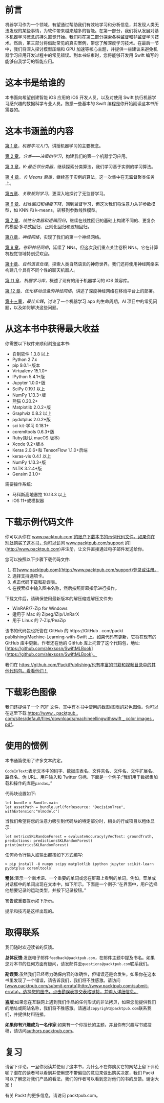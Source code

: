 

# 前言

机器学习作为一个领域，有望通过帮助我们有效地学习和分析信息，并发现人类无法发现的某些事情，为软件带来越来越多的智能。在第一部分，我们将从发展对基本机器学习概念的持久直觉开始。我们将在第二部分探索各种监督和非监督学习技术。然后，第三部分将借助常见的真实案例，带您了解深度学习技术。在最后一节中，我们将深入探讨模型压缩和 GPU 加速等核心主题，并提供一些建议来避免机器学习应用开发过程中的常见错误。到本书结束时，您将能够开发用 Swift 编写的能够自我学习的智能应用。



# 这本书是给谁的

本书面向希望创建智能 iOS 应用的 iOS 开发人员，以及对使用 Swift 执行机器学习感兴趣的数据科学专业人员。熟悉一些基本的 Swift 编程是你开始阅读这本书所需要的。



# 这本书涵盖的内容

[第 1 章](71afcfb5-3c3b-4d79-9eb8-e6b759dbb2ff.xhtml)，*机器学习入门*，讲授机器学习的主要概念。

[第 2 章](2f4c5bb2-49fc-4467-9e73-4c85ca2ad760.xhtml)，*分类——决策树学习*，构建我们的第一个机器学习应用。

[第 3 章](2b7ead7c-0a64-4ab2-af65-8607707cf7c2.xhtml)，*K-最近邻分类器*，继续探索分类算法，我们学习基于实例的学习算法。

[第 4 章](77d34cdb-fa68-42f9-a36c-7ef985bc146e.xhtml)， *K-Means 聚类*，继续基于实例的算法，这一次集中在无监督聚类任务上。

[第五章](848b7d83-6d0a-46d3-a9b5-18caf49b4c74.xhtml)、*关联规则学习*，更深入地探讨了无监督学习。

[第 6 章](734779ff-f5d8-4ef7-aeec-7cd14e652148.xhtml)、*线性回归和梯度下降*，回到监督学习，但这次我们将注意力从非参数模型，如 KNN 和 k-means，转移到参数线性模型。

[第 7 章](008b17c3-cc77-41b8-b879-3dc0456af2cb.xhtml)、*线性分类器和逻辑回归*，继续在线性回归的基础上构建不同的、更复杂的模型:多项式回归、正则化回归和逻辑回归。

[第八章](a5943c57-1b1e-498b-b746-01f936778ca0.xhtml)，*神经网络*，实现了我们的第一个神经网络。

[第 9 章](b98ecc66-71f3-40da-aa70-6bb3e8101ccc.xhtml)，*卷积神经网络*，延续了 NNs，但这次我们重点关注卷积 NNs，它在计算机视觉领域特别受欢迎。

[第十章](a0699ba2-e643-4a53-914b-890b435be480.xhtml)、*自然语言处理*，探索人类自然语言的神奇世界。我们还将使用神经网络来构建几个具有不同个性的聊天机器人。

[第 11 章](dc502f3c-ae07-4291-8cfe-4ea4bef76e24.xhtml)、*机器学习库*，概述了现有的用于机器学习的 iOS 兼容库。

[第 12 章](d015f90c-90f8-45ba-916f-0dd892d92648.xhtml)、*优化移动设备的神经网络*，讲述了深度神经网络在移动平台上的部署。

[第十三章](afd04d54-b073-4dfc-9b04-111fda6322e9.xhtml)，*最佳实践*，讨论了一个机器学习 app 的生命周期，AI 项目中的常见问题，以及如何解决这些问题。



# 从这本书中获得最大收益

你需要以下软件来顺利浏览这本书:

*   自制软件 1.3.8 以上
*   Python 2.7.x
*   pip 9.0.1+版本
*   Virtualenv 15.1.0+
*   IPython 5.4.1+版
*   Jupyter 1.0.0+版
*   SciPy 0.19.1 以上
*   NumPy 1.13.3+版
*   熊猫 0.20.2+
*   Matplotlib 2.0.2+版
*   Graphviz 0.8.2 以上
*   pydotplus 2.0.2+版
*   sci kit-学习 0.18.1+
*   coremltools 0.6.3+版
*   Ruby(默认 macOS 版本)
*   Xcode 9.2+版本
*   Keras 2.0.6+和 TensorFlow 1.1.0+后端
*   keras-vis 0.4.1 以上
*   NumPy 1.13.3+版
*   NLTK 3.2.4+版
*   Gensim 2.1.0+

需要操作系统:

*   马科斯高地塞拉 10.13.3 以上
*   iOS 11+或模拟器



# 下载示例代码文件

你可以从你在 www.packtpub.com[的账户下载本书的示例代码文件。如果你在别处购买了这本书，你可以访问 www.packtpub.com/support 的](http://www.packtpub.com)并注册，让文件直接通过电子邮件发送给你。

您可以按照以下步骤下载代码文件:

1.  在[www.packtpub.com](http://www.packtpub.com/support)登录或注册。
2.  选择支持选项卡。
3.  点击代码下载和勘误表。
4.  在搜索框中输入图书名称，然后按照屏幕指示进行操作。

下载文件后，请确保使用最新版本的解压缩或解压文件夹:

*   WinRAR/7-Zip for Windows
*   适用于 Mac 的 Zipeg/iZip/UnRarX
*   用于 Linux 的 7-Zip/PeaZip

该书的代码包也托管在 GitHub 的 https://GitHub . com/packt publishing/Machine-Learning-with-Swift 上。如果代码有更新，它将在现有的 GitHub 库中更新。作者还在他的 GitHub 库上托管了这个代码包，地址:[https://github.com/alexsosn/SwiftMLBook](https://github.com/alexsosn/SwiftMLBook)。

我们在 https://github.com/PacktPublishing/也有丰富的书籍和视频目录中的其他代码包。看看他们！



# 下载彩色图像

我们还提供了一个 PDF 文件，其中有本书中使用的截图/图表的彩色图像。你可以在这里下载:[https://www . packtpub . com/sites/default/files/downloads/machineellingwithswift _ color images . pdf](https://www.packtpub.com/sites/default/files/downloads/MachineLearningwithSwift_ColorImages.pdf)。



# 使用的惯例

本书通篇使用了许多文本约定。

`CodeInText`:表示文本中的码字、数据库表名、文件夹名、文件名、文件扩展名、路径名、伪 URL、用户输入和 Twitter 句柄。下面是一个例子:“我们用于数据集加载和操作的库是`pandas`。”

代码块设置如下:

```
let bundle = Bundle.main 
let assetPath = bundle.url(forResource: "DecisionTree", withExtension:"mlmodelc") 
```

当我们希望将您的注意力吸引到代码块的特定部分时，相关的行或项目以粗体显示:

```
let metricsSKLRandomForest = evaluateAccuracy(yVecTest: groundTruth, predictions: predictionsSKLRandomForest) 
print(metricsSKLRandomForest) 
```

任何命令行输入或输出都按如下方式编写:

```
> pip install -U numpy scipy matplotlib ipython jupyter scikit-learn pydotplus coremltools
```

**粗体**:表示一个新术语、一个重要的单词或您在屏幕上看到的单词。例如，菜单或对话框中的单词出现在文本中，如下所示。下面是一个例子:“在界面中，用户选择他想要记录的运动类型，并按下记录按钮。”

警告或重要提示如下所示。

提示和技巧是这样出现的。



# 取得联系

我们随时欢迎读者的反馈。

**总体反馈**:发送电子邮件`feedback@packtpub.com`，在邮件主题中提及书名。如果您对本书的任何方面有疑问，请发邮件至`questions@packtpub.com`联系我们。

**勘误表**:虽然我们已经尽力确保内容的准确性，但错误还是会发生。如果你在这本书里发现了一个错误，请告诉我们，我们将不胜感激。请访问[www.packtpub.com/submit-errata](http://www.packtpub.com/submit-errata)，选择您的图书，点击勘误表提交表格链接，并输入详细信息。

**盗版**:如果您在互联网上遇到我们作品的任何形式的非法拷贝，如果您能提供我们的地址或网站名称，我们将不胜感激。请通过`copyright@packtpub.com`联系我们，并提供材料链接。

**如果你有兴趣成为一名作家**:如果有一个你擅长的主题，并且你有兴趣写书或投稿，请访问[authors.packtpub.com](http://authors.packtpub.com/)。



# 复习

请留下评论。一旦你阅读并使用了这本书，为什么不在你购买它的网站上留下评论呢？潜在的读者可以看到并使用您不带偏见的意见来做出购买决定，我们 Packt 可以了解您对我们产品的看法，我们的作者可以看到您对他们的书的反馈。谢谢大家！

有关 Packt 的更多信息，请访问 packtpub.com。